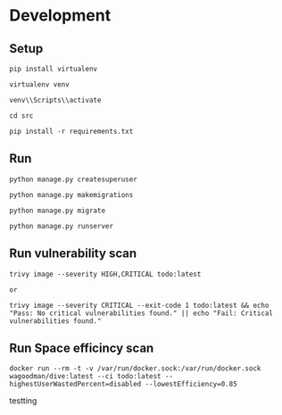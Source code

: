 # Development

## Setup
```
pip install virtualenv

virtualenv venv

venv\\Scripts\\activate

cd src

pip install -r requirements.txt
```

## Run
```
python manage.py createsuperuser

python manage.py makemigrations

python manage.py migrate

python manage.py runserver
```

## Run vulnerability scan

```
trivy image --severity HIGH,CRITICAL todo:latest

or

trivy image --severity CRITICAL --exit-code 1 todo:latest && echo "Pass: No critical vulnerabilities found." || echo "Fail: Critical vulnerabilities found."
```

## Run Space efficincy scan

```
docker run --rm -t -v /var/run/docker.sock:/var/run/docker.sock wagoodman/dive:latest --ci todo:latest --highestUserWastedPercent=disabled --lowestEfficiency=0.85
```


testting
